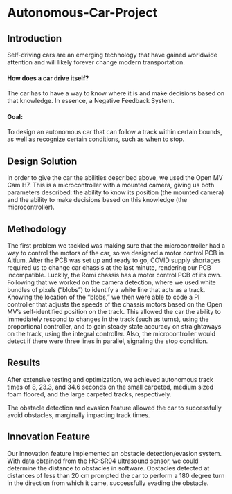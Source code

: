 # Autonomous-Car-Project

## Introduction
Self-driving cars are an emerging technology that have gained worldwide attention and will likely forever change modern transportation.

#### How does a car drive itself?
The car has to have a way to know where it is and make decisions based on that knowledge. In essence, a Negative Feedback System. 

#### Goal:
To design an autonomous car that can follow a track within certain bounds, as well as recognize certain conditions, such as when to stop.

## Design Solution
In order to give the car the abilities described above, we used the Open MV Cam H7. This is a microcontroller with a mounted camera, giving us both parameters described: the ability to know its position (the mounted camera) and the ability to make decisions based on this knowledge (the microcontroller).

## Methodology
The first problem we tackled was making sure that the microcontroller had a way to control the motors of the car, so we designed a motor control PCB in Altium. After the PCB was set up and ready to go, COVID supply shortages required us to change car chassis at the last minute, rendering our PCB incompatible. Luckily, the Romi chassis has a motor control PCB of its own. Following that we worked on the camera detection, where we used white bundles of pixels (“blobs”) to identify a white line that acts as a track. Knowing the location of the “blobs,” we then were able to code a PI controller that adjusts the speeds of the chassis motors based on the Open MV’s self-identified position on the track. This allowed the car the ability to immediately respond to changes in the track (such as turns), using the proportional controller, and to gain steady state accuracy on straightaways on the track, using the integral controller. Also, the microcontroller would detect if there were three lines in parallel, signaling the stop condition.

## Results
After extensive testing and optimization, we achieved autonomous track times of 8, 23.3, and 34.6 seconds on the small carpeted, medium sized foam floored, and the large carpeted tracks, respectively.

The obstacle detection and evasion feature allowed the car to successfully avoid obstacles, marginally impacting track times.

## Innovation Feature
Our innovation feature implemented an obstacle detection/evasion system. With data obtained from the HC-SR04 ultrasound sensor, we could determine the distance to obstacles in software. Obstacles detected at distances of less than 20 cm prompted the car to perform a 180 degree turn in the direction from which it came, successfully evading the obstacle.
